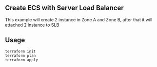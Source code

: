 ## Create ECS with Server Load Balancer 
This example will create 2 instance in Zone A and Zone B, after that it will attached 2 instance to SLB

## Usage
```
terraform init
terraform plan
terraform apply
```
